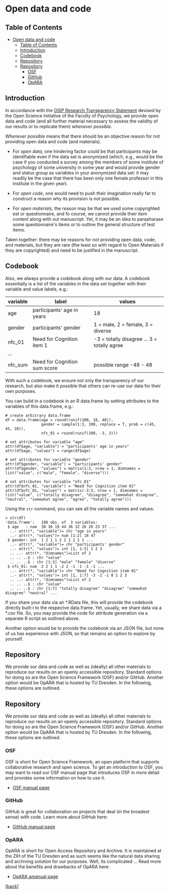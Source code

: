 # Open data and code

## Table of Contents

- [Open data and code](#open-data-and-code)
  - [Table of Contents](#table-of-contents)
  - [Introduction](#introduction)
  - [Codebook](#codebook)
  - [Repository](#repository)
  - [Repository](#repository-1)
    - [OSF](#osf)
    - [GitHub](#github)
    - [OpARA](#opara)

## Introduction

In accordance with the [OSIP Research Transparency Statement](https://tu-dresden.de/mn/psychologie/die-fakultaet/open-science/osip-research-transparency-statement) devised by the Open Science Initiative of the Faculty of Psychology, we provide open data and code (and all further material necessary to assess the validity of our results or to replicate them) *whenever possible*.

*Whenever possible* means that there should be an objective reason for not providing open data and code (and materials).

- For *open data*, one hindering factor could be that participants may be identifiable even if the data set is anonymized (which, e.g., would be the case if you conducted a survey among the members of some institute of psychology of some university in some year and would provide gender and status group as variables in your anonymized data set: it may readily be the case that there has been only one female professor in this institute in the given year).

- For *open code*, one would need to push their imagination really far to construct a reason why its provision is not possible.

- For *open materials*, the reason may be that we used some copyrighted est or questionnaire, and fo course, we cannot provide their item content along with out manuscript. Yet, it may be an idea to parapharase some questionnaire's items or to outline the general structure of test items.

Taken together: there may be reasons for not providing open data, code, and materials, but they are rare (the least so with regard to Open Materials if they are copyrighted) and need to be justified in the manuscript.

## Codebook

Also, we always provide a codebook along with our data. A codebook essentially is a list of the variables in the data set together with their variable and value labels, e.g.:

| variable | label                        | values                                      |
| -------- | ---------------------------- | ------------------------------------------- |
| age      | participants' age in years   | 18                                       |
| gender   | participants' gender         | 1 = male, 2 = female, 3 = diverse           |
| nfc_01   | Need for Cognition item 1    | -3 = totally disagree ... 3 = totally agree |
| ...      |                              |                                             |
| nfc_sum  | Need for Cognition sum score | possible range -48 - 48                     |

With such a codebook, we ensure not only the transparency of our research, but also make it possible that others can re-use our data for their own purposes.

You can build in a codebook in an R data.frame by setting attributes to the variables of this data.frame, e.g.:

```
# create arbitrary data.frame
df = data.frame(age = round(runif(100, 18, 48)), 
                gender = sample(1:3, 100, replace = T, prob = c(45, 45, 10)), 
                nfc_01 = round(runif(100, -3, 3)))

# set attributes for variable "age"
attr(df$age, "variable") = "participants' age in years"
attr(df$age, "values") = range(df$age)

# set attributes for variable "gender"
attr(df$gender, "variable") = "participants' gender"
attr(df$gender, "values") = matrix(1:3, nrow = 1, dimnames = list("value", c("male", "female", "diverse")))

# set attributes for variable "nfc_01"
attr(df$nfc_01, "variable") = "Need for Cognition item 01"
attr(df$nfc_01, "values") = matrix(-3:3, nrow = 1, dimnames = list("value", c("totally disagree", "disagree", "somewhat disagree", "neutral", "somewhat agree", "agree", "totally agree")))
```

Using the `str` command, you can see all the variable names and values:

```
> str(df)
'data.frame':	100 obs. of  3 variables:
 $ age   : num  30 36 19 44 36 32 26 26 23 37 ...
  ..- attr(*, "variable")= chr "age in years"
  ..- attr(*, "values")= num [1:2] 18 47
 $ gender: int  1 2 1 1 2 2 1 2 1 1 ...
  ..- attr(*, "variable")= chr "participants' gender"
  ..- attr(*, "values")= int [1, 1:3] 1 2 3
  .. ..- attr(*, "dimnames")=List of 2
  .. .. ..$ : chr "value"
  .. .. ..$ : chr [1:3] "male" "female" "diverse"
 $ nfc_01: num  2 2 1 1 -2 2 -1 -1 -1 -1 ...
  ..- attr(*, "variable")= chr "Need for Cognition item 01"
  ..- attr(*, "values")= int [1, 1:7] -3 -2 -1 0 1 2 3
  .. ..- attr(*, "dimnames")=List of 2
  .. .. ..$ : chr "value"
  .. .. ..$ : chr [1:7] "totally disagree" "disagree" "somewhat disagree" "neutral" ...
```

If you share your data via an \*.RData file, this will provide the codebook directly built-i to the respectve data.frame. Yet, usually, we share data via a *.csv file. So, you may provide the code for attribute generation via a separate R script as outlined above.

Another option would be to provide the codebook via an JSON file, but none of us has experience with JSON, so that remains an option to explore by yourself. 

## Repository

We provide our data and code as well as (ideally) all other materials to reproduce our results on an openly accessible repository. Standard options for doing so are the Open Science Framework (OSF) and/or GitHub. Another option would be OpARA that is hosted by TU Dresden. In the following, these options are outlined.

## Repository

We provide our data and code as well as (ideally) all other materials to reproduce our results on an openly accessible repository. Standard options for doing so are the Open Science Framework (OSF) and/or GitHub. Another option would be OpARA that is hosted by TU Dresden. In the following, these options are outlined.

### OSF

OSF is short for Open Science Framework, an open platform that supports collaborative research and open science. To get an introduction to OSF, you may want to read our OSF manual page that introduces OSF in more detail and provides some information on how to use it. 

- [OSF manual page](/Research/Administration/OSF/OSF.md)

### GitHub

GitHub is great for collaboration on projects that deal (in the broadest sense) with code. Learn more about GitHub here:

- [GitHub manual page](/Research/Administration/GitHub/GitHub.md)

### OpARA

OpARA is short for Open Access Repository and Archive. It is maintained at the ZIH of the TU Dresden and as such seems like the natural data sharing and archiving solution for our purposes. Well, its complicated ... Read more about the benefits and drawbacks of OpARA here:

- [OpARA amanual page](/Research/Administration/GitHub/GitHub.md)


[[back](00_How_to_organize_a_research_project.md#organization-of-this-manual)]

